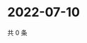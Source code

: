 # 2022-07-10

共 0 条

<!-- BEGIN WEIBO -->
<!-- 最后更新时间 Sun Jul 10 2022 07:00:30 GMT+0800 (China Standard Time) -->

<!-- END WEIBO -->
